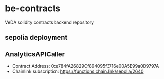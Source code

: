 # be-contracts
VeDA solidity contracts backend repository

## sepolia deployment

## AnalyticsAPICaller

- Contract Address: 0xe784fA26829Cf894095f3716e00A5E99a0D9797A
- Chainlink subscription: https://functions.chain.link/sepolia/2640